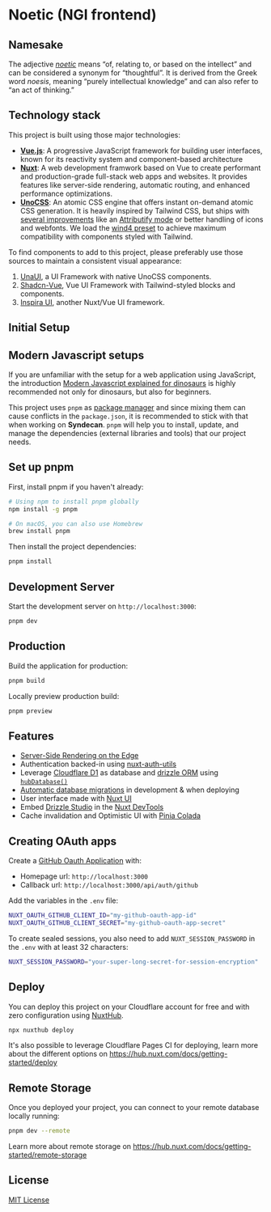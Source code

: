 # Noetic (NGI frontend)

## Namesake

The adjective [_noetic_](https://www.merriam-webster.com/dictionary/noetic) means “of, relating to, or based on the intellect” and can be considered a synonym for “thoughtful”. It is derived from the Greek word _noesis_, meaning “purely intellectual knowledge” and can also refer to “an act of thinking.”

## Technology stack

This project is built using those major technologies:

- **[Vue.js](https://vuejs.org/)**: A progressive JavaScript framework for building user interfaces, known for its reactivity system and component-based architecture
- **[Nuxt](https://nuxt.com/)**: A web development framwork based on Vue to create performant and production-grade full-stack web apps and websites. It provides features like server-side rendering, automatic routing, and enhanced performance optimizations.
- **[UnoCSS](https://unocss.dev/)**: An atomic CSS engine that offers instant on-demand atomic CSS generation. It is heavily inspired by Tailwind CSS, but ships with [several improvements](https://unocss.dev/guide/why#tailwind-css) like an [Attributify mode](https://unocss.dev/presets/attributify#attributify-mode) or better handling of icons and webfonts. We load the [wind4 preset](https://unocss.dev/presets/wind4) to achieve maximum compatibility with components styled with Tailwind.

To find components to add to this project, please preferably use those sources to maintain a consistent visual appearance:

1. [UnaUI](https://unaui.com/components), a UI Framework with native UnoCSS components.
2. [Shadcn-Vue](https://www.shadcn-vue.com/), Vue UI Framework with Tailwind-styled blocks and components.
3. [Inspira UI](https://github.com/unovue/inspira-ui), another Nuxt/Vue UI framework.

## Initial Setup

## Modern Javascript setups

If you are unfamiliar with the setup for a web application using JavaScript, the introduction [Modern Javascript explained for dinosaurs](https://peterxjang.com/blog/modern-javascript-explained-for-dinosaurs.html) is highly recommended not only for dinosaurs, but also for beginners. 

This project uses `pnpm` as [package manager](https://peterxjang.com/blog/modern-javascript-explained-for-dinosaurs.html#using-a-javascript-package-manager-(npm)) and since mixing them can cause conflicts in the `package.json`, it is recommended to stick with that when working on **Syndecan**. `pnpm` will help you to install, update, and manage the dependencies (external libraries and tools) that our project needs.

## Set up pnpm

First, install pnpm if you haven't already:

```bash
# Using npm to install pnpm globally
npm install -g pnpm

# On macOS, you can also use Homebrew
brew install pnpm
```

Then install the project dependencies:

```bash
pnpm install
```

## Development Server

Start the development server on `http://localhost:3000`:

```bash
pnpm dev
```

## Production

Build the application for production:

```bash
pnpm build
```

Locally preview production build:

```bash
pnpm preview
```

## Features

- [Server-Side Rendering on the Edge](https://nuxt.com/blog/nuxt-on-the-edge)
- Authentication backed-in using [nuxt-auth-utils](https://github.com/atinux/nuxt-auth-utils)
- Leverage [Cloudflare D1](https://developers.cloudflare.com/d1/) as database and [drizzle ORM](https://orm.drizzle.team/) using [`hubDatabase()`](https://hub.nuxt.com/docs/storage/database)
- [Automatic database migrations](https://hub.nuxt.com/docs/features/database#database-migrations) in development & when deploying
- User interface made with [Nuxt UI](https://ui.nuxt.com)
- Embed [Drizzle Studio](https://orm.drizzle.team/drizzle-studio/overview/) in the [Nuxt DevTools](https://devtools.nuxt.com)
- Cache invalidation and Optimistic UI with [Pinia Colada](https://pinia-colada.esm.dev)



## Creating OAuth apps

Create a [GitHub Oauth Application](https://github.com/settings/applications/new) with:
- Homepage url: `http://localhost:3000`
- Callback url: `http://localhost:3000/api/auth/github`

Add the variables in the `.env` file:

```bash
NUXT_OAUTH_GITHUB_CLIENT_ID="my-github-oauth-app-id"
NUXT_OAUTH_GITHUB_CLIENT_SECRET="my-github-oauth-app-secret"
```

To create sealed sessions, you also need to add `NUXT_SESSION_PASSWORD` in the `.env` with at least 32 characters:

```bash
NUXT_SESSION_PASSWORD="your-super-long-secret-for-session-encryption"
```

## Deploy

You can deploy this project on your Cloudflare account for free and with zero configuration using [NuxtHub](https://hub.nuxt.com).

```bash
npx nuxthub deploy
```

It's also possible to leverage Cloudflare Pages CI for deploying, learn more about the different options on https://hub.nuxt.com/docs/getting-started/deploy

## Remote Storage

Once you deployed your project, you can connect to your remote database locally running:
  
```bash
pnpm dev --remote
```

Learn more about remote storage on https://hub.nuxt.com/docs/getting-started/remote-storage

## License

[MIT License](./LICENSE)
